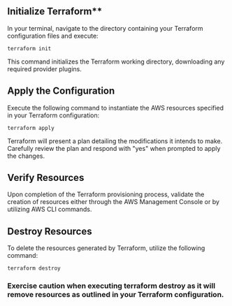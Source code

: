 ## Initialize Terraform**

In your terminal, navigate to the directory containing your Terraform configuration files and execute:

```
terraform init
```

This command initializes the Terraform working directory, downloading any required provider plugins.

## Apply the Configuration

Execute the following command to instantiate the AWS resources specified in your Terraform configuration:

```
terraform apply
```

Terraform will present a plan detailing the modifications it intends to make. Carefully review the plan and respond with "yes" when prompted to apply the changes.

## Verify Resources

Upon completion of the Terraform provisioning process, validate the creation of resources either through the AWS Management Console or by utilizing AWS CLI commands.

## Destroy Resources

To delete the resources generated by Terraform, utilize the following command:

```
terraform destroy
```

### Exercise caution when executing terraform destroy as it will remove resources as outlined in your Terraform configuration.